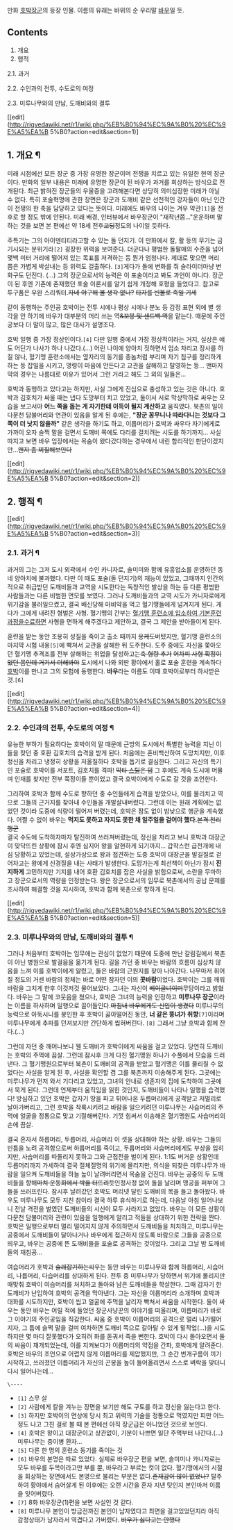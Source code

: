 만화 [호박장군](%ED%98%B8%EB%B0%95%EC%9E%A5%EA%B5%B0.md)의 등장 인물. 이름의 유래는 바위의 순
우리말 [바우](%EB%B0%94%EC%9A%B0.md)일 듯.

## Contents

    

1. 개요 
2. 행적 
    

2.1. 과거

2.2. 수인과의 전투, 수도로의 여정

2.3. 미루나무와의 만남, 도깨비와의 결투

[[edit](http://rigvedawiki.net/r1/wiki.php/%EB%B0%94%EC%9A%B0%20%EC%9E%A5%EA%B
5%B0?action=edit&section=1)]

## 1. 개요 ¶

미래 시점에선 모든 장군 중 가장 유명한 장군이며 전쟁을 치르고 있는 유일한 현역 장군이다. 만화의 일부 내용은 미래에 유명한 장군이 된
바우가 과거를 회상하는 방식으로 전개된다. 최근 밝혀진 장군들의 우울증을 고려해본다면 상당히 의미심장한 미래가 아닐 수 없다. 특히
포술혁명에 관한 장면은 장군과 도깨비 같은 선천적인 강자들이 아닌 인간이 전쟁의 한 축을 담당하고 있다는 뜻이다. 미래에도 바우의 나이는
겨우 약관`[1]`을 전후로 할 정도 밖에 안된다. 미래 배경, 인터뷰에서 바우장군이 "재작년쯤..."운운하며 말하는 것을 보면 본 편에선
약 18세 전후<del>고딩</del>정도의 나이일 듯하다.

  

주특기는 그의 아이덴티티라고할 수 있는 돌 던지기. 이 만화에서 칼, 활 등의 무기는 금기시되는 분위기라`[2]` 굉장한 위력을 보여준다.
더군다나 평범한 돌팔매의 수준을 넘어 몇백 미터 거리에 떨어져 있는 목표를 저격하는 등 뭔가 엄청나다. 제대로 맞으면 머리 쯤은 가볍게
박살내는 등 위력도 걸출하다. `[3]`게다가 돌에 변화를 줘 슬라이더마냥 변화구도 던진다. (...) 그의 장군으로서의 능력은 이
포술이라고 봐도 과언이 아니다. 장군이 된 후엔 기존에 존재했던 포술 이론서를 알기 쉽게 개정해 호평을 들었다고. 참고로 투구폼은 우완
스리쿼터.<del>자네 야구해 볼 생각 없나?</del> <del>타자를 빈볼로 죽일 기세</del>

  

같이 동행하는 주인공 호박이는 전투 시에나 평상 시에나 분노 등 감정 표현 외에 별 생각을 안 하기에 바우가 대부분의 머리 쓰는
역<del>&꼬붕 및 샌드백 역</del>을 맡는다. 때문에 주인공보다 더 말이 많고, 많은 대사가 설명조다.

  

호박 일행 중 가장 정상인이다.`[4]` 다만 일행 중에서 가장 정상적이라는 거지, 실상은 얘도 어딘가 나사가 하나 나갔다.(...) 어린
나이에 양아치 짓하면서 업소 차리고 장사를 하질 않나, 혈기맹 훈련소에서는 옆자리의 동기를 종놈처럼 부리며 자기 침구를 정리하게 하는 등
잡일을 시키고, 명령이 마음에 안든다고 교관을 살해하고 탈영하는 등... 맨마지막의 경우는 나름대로 이유가 있어서 그런 거라고 해도 그 외의
일들은...

  

호박과 동행하고 있다고는 하지만, 사실 그에게 진심으로 충성하고 있는 것은 아니다. 호박과 김호치가 싸울 때는 냅다 도망부터 치고 있었고,
둘이서 서로 막상막하로 싸우는 모습을 보고서야 **어느 쪽을 돕는 게 자기한테 이득이 될지 계산하고** 움직였다. 북촌의 일이 다문천
담불머리와 연관이 있음을 알게 된 후에는, **"장군 꽁무니나 따라다니는 것보다 그 쪽이 더 낫지 않을까"** 같은 생각을 하기도 하고,
이릅머리가 호박과 싸우다 자기에게로 가까이 오자 슬쩍 말을 걸면서 도깨비 쪽에도 다리를 걸치려는 시도를 하기까지... 사실 따지고 보면 바우
입장에서는 목숨이 왔다갔다하는 경우에서 내린 합리적인 판단이겠지만...<del>왠지 좀 찌질해보인다</del>

[[edit](http://rigvedawiki.net/r1/wiki.php/%EB%B0%94%EC%9A%B0%20%EC%9E%A5%EA%B
5%B0?action=edit&section=2)]

## 2. 행적 ¶

  

[[edit](http://rigvedawiki.net/r1/wiki.php/%EB%B0%94%EC%9A%B0%20%EC%9E%A5%EA%B
5%B0?action=edit&section=3)]

### 2.1. 과거 ¶

  

과거의 그는 그저 도시 외곽에서 수인 카니자로, 솔미미와 함께 유흥업소를 운영하던 동네 양아치에 불과했다. 다만 이 때도 포술(돌 던지기)의
재능이 있었고, 그때까지 인간의 적으로 취급받던 도깨비들과 교역을 시도한다는 독창적인 발상을 하는 등 다른 평범한 사람들과는 다른 비범한
면모를 보였다. 그러나 도깨비들과의 교역 시도가 카니자로에게 위기감을 불러일으켰고, 결국 배신당해 마비약을 먹고 혈기맹들에게 넘겨지게 된다.
게다가 그에게 내려진 형벌은 사형. 혈기맹의 간부는 [혈기맹 훈련소에 입소하여 기본훈련 과정을수료하면](%EB%B3%91%EC%97%AD.md) 사형을 면하게 해주겠다고 제안하고, 결국 그 제안을 받아들이게 된다.

  

훈련을 받는 동안 조용히 성질을 죽이고 출소 때까지 <del>용케도</del>버텼지만, 혈기맹 훈련소의 마지막 시험 내용`[5]`에 빡쳐서
교관을 살해한 뒤 도주한다. 도주 중에도 자신을 쫓아오던 혈기맹 추격조를 전부 살해하는 위업을 달성하고는<del>축 형량 추가</del>
<del>어차피 사형 확정이었던 몸인데 거기서 더해봐야</del> 도시에서 나와 외딴 황야에서 홀로 포술 훈련을 계속하다
[호박](%ED%98%B8%EB%B0%95%28%ED%98%B8%EB%B0%95%EC%9E%A5%EA%B5%B0%29.md)이를 만나고
그의 모험에 동행한다. **바우**라는 이름도 이때 호박이로부터 하사받은 것.`[6]`

  

[[edit](http://rigvedawiki.net/r1/wiki.php/%EB%B0%94%EC%9A%B0%20%EC%9E%A5%EA%B
5%B0?action=edit&section=4)]

### 2.2. 수인과의 전투, 수도로의 여정 ¶

  

유능한 부하가 필요하다는 호박이의 말 때문에 근방의 도시에서 특별한 능력을 지닌 이들을 찾던 중 호환 김호치의 습격을 받게 된다. 처음에는
혼비백산하여 도망치지만, 이후 정신을 차리고 냉정히 상황을 저울질하다 호박을 돕기로 결심한다. 그리고 자신의 특기인 포술로 호박이를 서포트,
김호치를 격파! <del>막타 [스틸](%EC%8A%A4%ED%8B%B8.md)은 덤</del> 그 후에도 계속 도시에 머물며 인재를
찾지만 전부 쭉정이들 뿐이었고 결국 호박이에게 수도로 갈 것을 조언한다.

  

그리하여 호박과 함께 수도로 향하던 중 수인들에게 습격을 받았으나, 이를 물리치고 역으로 그들의 근거지를 찾아내 수인들을 개발살내버렸다.
그런데 이는 원래 계획에는 없었던 것이라 도중에 식량이 떨어져 버렸는데, 호박은 잠도 없이 밤낮으로 행군을 계속했다. 어쩔 수 없이 바우는
**먹지도 못하고 자지도 못한 채 일주일을 걸어야 했다.**<del>본격 천리행군</del>  
결국 수도에 도착하자마자 탈진하여 쓰러져버렸는데, 정신을 차리고 보니 호박과 대장군이 맞닥뜨린 상황에 잠시 후엔 심지어 왕을 알현하게
되기까지... 갑작스런 급전개에 내심 당황하고 있었는데, 설상가상으로 왕과 접견하는 도중 호박이 대장군을 발길질로 걷어차고는 왕에게 신경질을
내는 사태가 발생한다. 도망가는게 최선책이 아닌가 잠시 **진지하게** 고민하지만 기지를 내어 호환 김호치를 잡은 사실을 밝힘으로써, 소란을
무마하고 장군으로서의 역량을 인정받는다. 왕은 장군으로서의 임무로 북촌에서의 공납 문제를 조사하여 해결할 것을 지시하여, 호박과 함께
북촌으로 향하게 된다.

  

[[edit](http://rigvedawiki.net/r1/wiki.php/%EB%B0%94%EC%9A%B0%20%EC%9E%A5%EA%B
5%B0?action=edit&section=5)]

### 2.3. 미루나무와의 만남, 도깨비와의 결투 ¶

  

그러나 처음부터 호박이는 임무에는 관심이 없었기 때문에 도중에 만난 갈림길에서 북촌이 아닌 병원으로 발걸음을 옮기게 된다. 길을 가던 중
바우는 바람의 흐름이 심상치 않음을 느껴 이를 호박이에게 알렸고, 둘은 바람의 근원지를 찾아 나아간다. 나무마저 휘어질 정도의 거센 바람의
정체는 바로 어떤 잠자던 이의 **콧바람**이었다. 호박이는 그를 깨워 바람을 그치게 한후 이것저것 물어보았다. 그녀는 자신이
<del>베이글녀이며</del>무당이라고 밝혔다. 바우는 그 말에 코웃음을 쳤으나, 호박은 그녀의 능력을 인정하고 **미루나무 장군**이라는
이름을 하사하며 일행으로 끌어들인다.<del>마침내 바우에게도 신입이 생겼다</del> 미루나무의 능력으로 아둑시니를 봉인한 후 호박이
곯아떨어진 동안, **너 같은 뚱녀가 취향**`[7]`이라며 미루나무에게 추파를 던져보지만 간단하게 씹혀버린다. `[8]` 그래서 그냥
호박과 함께 잔다.(...)

  

그런데 자던 중 깨어나보니 웬 도깨비가 호박이에게 싸움을 걸고 있었다. 당연히 도깨비는 호박의 주먹에 끔살. 그런데 잠시후 크게 다친
혈기맹원 하나가 수풀에서 모습을 드러낸다. 그 혈기맹원으로부터 북촌이 도깨비의 공격을 받았고 혈기맹은 이를 물리칠 수 없었다는 사실을 알게
된 후, 사실을 확인할 겸 그를 북촌까지 이송해주게 된다. 그곳에는 미루나무가 먼저 와서 기다리고 있었고, 그녀의 안내로 생존자의 집에
도착하여 그곳에서 묵게 된다. 그런데 언제부터 움직임을 읽힌 것인지, 도깨비들이 나타나 일행을 습격했다! 방심하고 있던 호박은 갑자기 땅을
파고 튀어나온 두릅머리에게 공격받고 저멀리로 날아가버리고, 그런 호박을 착륙시키려고 바람을 일으키려던 미루나무는 사습머리의 주먹에 얼굴을
정통으로 맞고 기절해버린다. 기껏 힘써서 이송해온 혈기맹원도 사습머리의 손에 끔살.

  

결국 혼자서 하릅머리, 두릅머리, 사습머리 이 셋을 상대해야 하는 상황. 바우는 그들의 빈틈을 노려 공격함으로써 하릅머리를 죽이고,
두릅머리와 사습머리에게도 부상을 입히지만, 사습머리를 따돌리지 못하고 그와 근접전을 벌이게 된다. 1:1도 버거운 상황인데 두릅머리까지
가세하여 결국 절체절명의 위기에 몰리지만, 의식을 되찾은 미루나무가 바람을 일으켜 도깨비들을 하늘 높이 날려버리면서 목숨을 건진다. 바우는
공중의 두 도깨비들을 향해<del>마치 운동회에서 박을 터뜨리듯</del>인정사정 없이 돌을 날리며 맹공을 퍼부어 그들을 쓰러뜨린다. 잠시후
날려갔던 호박도 머리넷 달린 도깨비의 목을 들고 돌아왔다. 바우도 미루나무도 모두 지친 참이라 결국 하루 휴식하기로 하는데, 다음날 아침
일어나보니 전날 격전을 벌였던 도깨비들의 시신이 모두 사라지고 없었다. 바우는 이 모든 상황이 다문천 담불머리와 관련이 있음을 일행에게
알리고 적들을 상대하기 위한 전략을 짠다. 호박은 일행으로부터 멀리 떨어지지 않게 주의하면서 도깨비들을 처치하고, 미루나무는 공중에서
도깨비들이 달아나거나 바우에게 접근하지 않도록 바람으로 그들을 공중으로 띄우고, 바우는 공중에 뜬 도깨비들을 포술로 공격하는 것이었다.
그리고 그날 밤 도깨비들의 재침공...

  

여습머리가 호박과 <del>술래잡기하는</del>싸우는 동안 바우는 미루나무와 함께 하릅머리, 사습머리, 나릅머리, 다습머리를 상대하게
된다. 전투 중 미루나무가 당하면서 위기에 몰리지만 때맞춰 호박이 여습머리를 처치하고 돌아와 남은 도깨비들을 학살한다. 그때 갑자기 한
도깨비가 난입하여 호박의 공격을 막아낸다. 그는 자신을 이릅머리라 소개하며 호박과 대화를 시도하지만, 호박이 씹고 얼굴에 주먹을 날리자
빡쳐서 싸움을 시작한다. 둘이 싸우는 동안 바우는 어릴 적에 들었던 장군사냥꾼의 이야기를 떠올리며, 이릅머리가 바로 그 이야기의 주인공임을
직감한다. 싸움 중 호박이 이릅머리의 공격으로 멀리 나가떨어지자, 그 틈에 슬쩍 말을 걸며 여차하면 도깨비 쪽으로 갈아탈 수 있게
밑작업(...)을 시도하지만 몇 마디 잘못했다가 오히려 화를 돋궈서 죽을 뻔한다. 호박이 다시 돌아오면서 둘의 싸움이 재개되었는데, 이를
지켜보다가 이릅머리의 약점을 간파, 호박에게 알려준다. 호박은 바우의 조언으로 어렵지 않게 이릅머리를 제압했지만, 그 순간 번개구름이 끼기
시작하고, 쓰러졌던 이릅머리가 자신의 곤봉을 높이 들어올리면서 스스로 벼락을 맞더니 다시 일어나는데...

`\----`

  * `[1]` 스무 살
  * `[2]` 사람에게 칼을 겨누는 장면을 보기만 해도 구토를 하고 정신을 잃는다고 한다.
  * `[3]` 하지만 호박이의 면상에 당시 최고 위력의 기술을 정통으로 먹였지만 피만 어느정도 나고 그친 걸로 볼 때 본 편에선 아직 장군급은 아니었던 것으로 보인다.
  * `[4]` 호박은 왕이고 대장군이고 상관없이, 기분이 나쁘면 일단 주먹부터 나간다.(...) 미루나무는 중이병 환자...
  * `[5]` 다른 한 명의 훈련소 동기를 죽이는 것
  * `[6]` 바우의 본명은 따로 있었다. 실제로 바우장군 편을 보면, 솔미미나 카니자로는 모두 바우를 두목이라고만 부를 뿐, 바우라고 부르는 컷이 없다. 혈기맹에서의 시절을 회상하는 장면에서도 본명으로 불리는 부분은 없다.<del>존재감이 많이 없었나?</del> 탈주하여 황야에서 숨어살게 된 이후에는 오랜 시간을 혼자 지낸 탓인지 본인마저 이름을 잊어버렸다.
  * `[7]` 8화 바우장군(1)편을 보면 사실인 것 같다.
  * `[8]` 미루나무 본인이 방금전까진 본인이 남자였다고 최면을 걸고있었던지라 아직 감정상태가 남자라서 역겹다고 가버렸다. <del>바우가 싫다고는 안했다</del>

